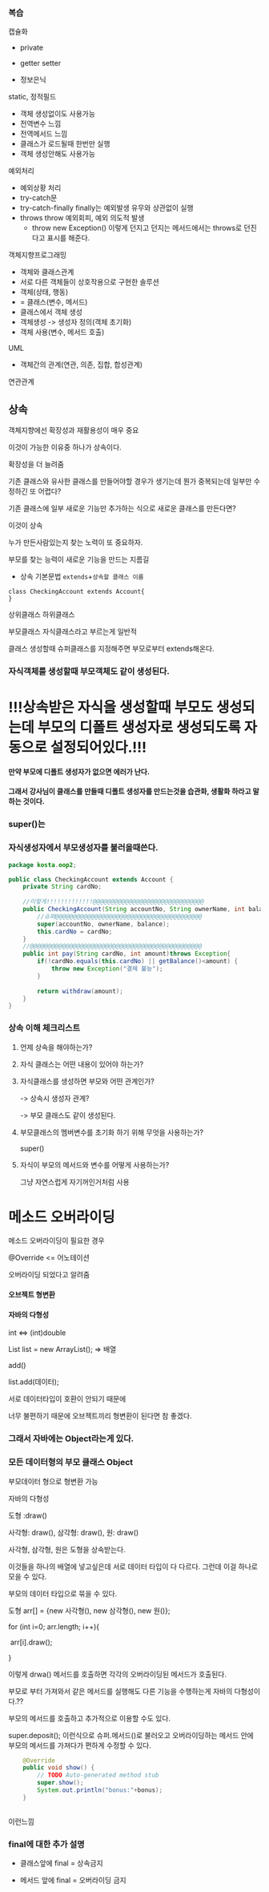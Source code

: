 ### 복습

캡슐화

- private
- getter setter

- 정보은닉

static, 정적필드

- 객체 생성없이도 사용가능
- 전역변수 느낌
- 전역메서드 느낌
- 클래스가 로드될때 한번만 실행
- 객체 생성안해도 사용가능

예외처리

- 예외상황 처리
- try-catch문
- try-catch-finally finally는 예외발생 유무와 상관없이 실행
- throws throw 예외회피, 예외 의도적 발생
  - throw new Exception() 이렇게 던지고 던지는 메서드에서는 throws로 던진다고 표시를 해준다.

객체지향프로그래밍

- 객체와 클래스관계
- 서로 다른 객체들이 상호작용으로 구현한 솔루션
- 객체(상태, 행동)
- = 클래스(변수, 메서드)
- 클래스에서 객체 생성
- 객체생성 -> 생성자 정의(객체 초기화)
- 객체 사용(변수, 메서드 호출)

UML

- 객체간의 관계(연관, 의존, 집합, 합성관계)

연관관계



## 상속

객체지향에선 확장성과 재활용성이 매우 중요

이것이 가능한 이유중 하나가 상속이다.

확장성을 더 늘려줌



기존 클래스와 유사한 클래스를 만들어야할 경우가 생기는데 뭔가 중복되는데 일부만 수정하긴 또 어렵다?

기존 클래스에 일부 새로운 기능만 추가하는 식으로 새로운 클래스를 만든다면?

이것이 상속

누가 만든사람있는지 찾는 노력이 또 중요하자.

부모를 찾는 능력이 새로운 기능을 만드는 지름길

- 상속 기본문법 `extends`+`상속할 클래스 이름`

```
class CheckingAccount extends Account{
}
```

상위클래스 하위클래스

부모클래스 자식클래스라고 부르는게 일반적



클래스 생성할때 슈퍼클래스를 지정해주면 부모로부터 extends해온다.



### 자식객체를 생성할때 부모객체도 같이 생성된다.



# !!!상속받은 자식을 생성할때 부모도 생성되는데 부모의 디폴트 생성자로 생성되도록 자동으로 설정되어있다.!!!

#### 만약 부모에 디폴트 생성자가 없으면 에러가 난다.

#### 그래서 강사님이 클래스를 만들때 디폴트 생성자를 만드는것을 습관화, 생활화 하라고 말하는 것이다.



### super()는 

### 자식생성자에서 부모생성자를 불러올때쓴다.

```java
package kosta.oop2;

public class CheckingAccount extends Account {
	private String cardNo;
	
	//이렇게!!!!!!!!!!!!!@@@@@@@@@@@@@@@@@@@@@@@@@@@@@@@
	public CheckingAccount(String accountNo, String ownerName, int balance, String cardNo) {
        //슈퍼@@@@@@@@@@@@@@@@@@@@@@@@@@@@@@@@@@@@@@@@@
		super(accountNo, ownerName, balance);
		this.cardNo = cardNo;
	}
	//@@@@@@@@@@@@@@@@@@@@@@@@@@@@@@@@@@@@@@@@@@@@@@@@
	public int pay(String cardNo, int amount)throws Exception{
		if(!cardNo.equals(this.cardNo) || getBalance()<amount) {
			throw new Exception("결제 불능");
		}
		
		return withdraw(amount);
	}
}
```



### 상속 이해 체크리스트

1. 언제 상속을 해야하는가?

2. 자식 클래스는 어떤 내용이 있어야 하는가?

3. 자식클래스를 생성하면 부모와 어떤 관계인가?

   -> 상속시 생성자 관계?

   -> 부모 클래스도 같이 생성된다. 

4. 부모클래스의 멤버변수를 초기화 하기 위해 무엇을 사용하는가?

   super()

5. 자식이 부모의 메서드와 변수를 어떻게 사용하는가?

   그냥 자연스럽게 자기꺼인거처럼 사용



# 메소드 오버라이딩

메소드 오버라이딩이 필요한 경우



@Override  <= 어노테이션

오버라이딩 되었다고 알려줌



#### 오브젝트 형변환



#### 자바의 다형성



int <=> (int)double

List list = new ArrayList(); => 배열

add()

list.add(데이터);



서로 데이터타입이 호환이 안되기 때문에

너무 불편하기 때문에 오브젝트끼리 형변환이 된다면 참 좋겠다.

### 그래서 자바에는 Object라는게 있다.

### 모든 데이터형의 부모 클래스 Object

부모데이터 형으로 형변환 가능



자바의 다형성

도형 :draw()

사각형: draw(), 삼각형: draw(), 원: draw()

사각형, 삼각형, 원은 도형을 상속받는다.

이것들을 하나의 배열에 넣고싶은데 서로 데이터 타입이 다 다르다. 그런데 이걸 하나로 모을 수 있다.

부모의 데이터 타입으로 묶을 수 있다.



도형 arr[] = {new 사각형(), new 삼각형(), new 원()};

for (int i=0; arr.length; i++){

​	arr[i].draw();

}

이렇게 drwa() 메서드를 호출하면 각각의 오버라이딩된 메서드가 호출된다.



부모로 부터 가져와서 같은 메서드를 실행해도 다른 기능을 수행하는게 자바의 다형성이다.??



부모의 메서드를 호출하고 추가적으로 이용할 수도 있다.

super.deposit(); 이런식으로 슈퍼.메서드()로 불러오고 오버라이딩하는 메서드 안에 부모의 메서드를 가져다가 편하게 수정할 수 있다.

```java
	@Override
	public void show() {
		// TODO Auto-generated method stub
		super.show();
		System.out.println("bonus:"+bonus);
	}
	
```

이런느낌



### final에 대한 추가 설명

- 클래스앞에 final = 상속금지

- 메서드 앞에 final = 오버라이딩 금지

